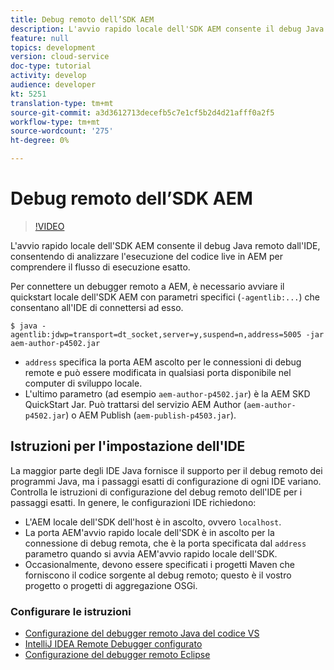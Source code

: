 ```yaml
---
title: Debug remoto dell’SDK AEM
description: L'avvio rapido locale dell'SDK AEM consente il debug Java remoto dall'IDE, consentendo di analizzare l'esecuzione del codice live in AEM per comprendere il flusso di esecuzione esatto.
feature: null
topics: development
version: cloud-service
doc-type: tutorial
activity: develop
audience: developer
kt: 5251
translation-type: tm+mt
source-git-commit: a3d3612713decefb5c7e1cf5b2d4d21afff0a2f5
workflow-type: tm+mt
source-wordcount: '275'
ht-degree: 0%

---
```



# Debug remoto dell’SDK AEM

>[!VIDEO](https://video.tv.adobe.com/v/34338/?quality=12&learn=on)

L&#39;avvio rapido locale dell&#39;SDK AEM consente il debug Java remoto dall&#39;IDE, consentendo di analizzare l&#39;esecuzione del codice live in AEM per comprendere il flusso di esecuzione esatto.

Per connettere un debugger remoto a AEM, è necessario avviare il quickstart locale dell&#39;SDK AEM con parametri specifici (`-agentlib:...`) che consentano all&#39;IDE di connettersi ad esso.

```
$ java -agentlib:jdwp=transport=dt_socket,server=y,suspend=n,address=5005 -jar aem-author-p4502.jar   
```

+ `address` specifica la porta AEM ascolto per le connessioni di debug remote e può essere modificata in qualsiasi porta disponibile nel computer di sviluppo locale.
+ L&#39;ultimo parametro (ad esempio `aem-author-p4502.jar`) è la AEM SKD QuickStart Jar. Può trattarsi del servizio AEM Author (`aem-author-p4502.jar`) o AEM Publish (`aem-publish-p4503.jar`).

## Istruzioni per l&#39;impostazione dell&#39;IDE

La maggior parte degli IDE Java fornisce il supporto per il debug remoto dei programmi Java, ma i passaggi esatti di configurazione di ogni IDE variano. Controlla le istruzioni di configurazione del debug remoto dell&#39;IDE per i passaggi esatti. In genere, le configurazioni IDE richiedono:

+ L&#39;AEM locale dell&#39;SDK dell&#39;host è in ascolto, ovvero `localhost`.
+ La porta AEM&#39;avvio rapido locale dell&#39;SDK è in ascolto per la connessione di debug remota, che è la porta specificata dal `address` parametro quando si avvia AEM&#39;avvio rapido locale dell&#39;SDK.
+ Occasionalmente, devono essere specificati i progetti Maven che forniscono il codice sorgente al debug remoto; questo è il vostro progetto o progetti di aggregazione OSGi.

### Configurare le istruzioni

+ [Configurazione del debugger remoto Java del codice VS](https://code.visualstudio.com/docs/java/java-debugging)
+ [IntelliJ IDEA Remote Debugger configurato](https://www.jetbrains.com/help/idea/run-debug-configuration-remote-debug.html)
+ [Configurazione del debugger remoto Eclipse](https://javapapers.com/core-java/java-remote-debug-with-eclipse/)
